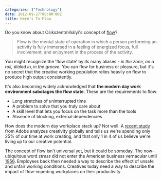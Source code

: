 ```yaml
---
categories: ["Technology"]
date: 2012-09-27T00:00:00Z
title: Here's To Flow
---
```


Do you know about Csíkszentmihályi's concept of <a href="http://en.wikipedia.org/wiki/Flow_(psychology)">flow</a>?

> Flow is the mental state of operation in which a person performing an activity is
> fully immersed in a feeling of energized focus, full involvement, and enjoyment
> in the process of the activity.

You might recognize the 'flow state' by its many aliases - *in the zone, on a roll, dialed in, in the groove*. You can flow for business or pleasure, but it's no secret that the creative working population relies heavily on flow to produce high output consistently.

It's also becoming widely acknowledged that **the modern day work environment sabotages the flow state**. These are the requirements to flow:

* Long stretches of uninterrupted time
* A problem to solve that you truly care about
* A skill level that lets you focus on the task more than the tools
* Absence of blocking, external dependencies

How does the modern day workplace stack up? Not well. A [recent study](http://venturebeat.com/2012/04/23/adobe-creativity-study/) from Adobe analyzes creativity globally and tells us we're spending only 25% of our time at work creating, and that only 1 in 4 of us believe we're living up to our creative potential.

The concept of flow isn't universal yet, but it could be someday. The now-ubiquitous word *stress* did not enter the American business vernacular until [1956](http://psycnet.apa.org/psycinfo/1957-08247-000). Employees back then needed a way to describe the effect of unsafe and unfair working conditions. Creatives today need a way to describe the impact of flow-impeding workplaces on their productivity.
